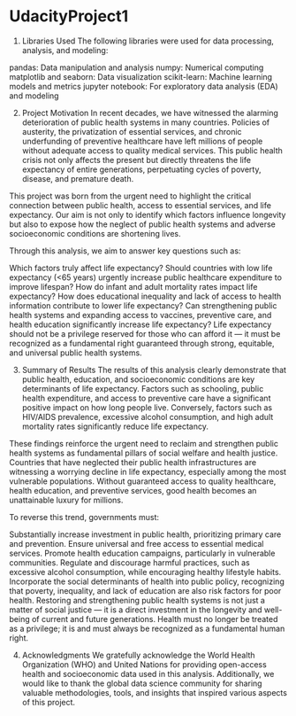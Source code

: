 # UdacityProject1

1. Libraries Used
The following libraries were used for data processing, analysis, and modeling:

pandas: Data manipulation and analysis
numpy: Numerical computing
matplotlib and seaborn: Data visualization
scikit-learn: Machine learning models and metrics
jupyter notebook: For exploratory data analysis (EDA) and modeling

2. Project Motivation
In recent decades, we have witnessed the alarming deterioration of public health systems in many countries. Policies of austerity, the privatization of essential services, and chronic underfunding of preventive healthcare have left millions of people without adequate access to quality medical services. This public health crisis not only affects the present but directly threatens the life expectancy of entire generations, perpetuating cycles of poverty, disease, and premature death.

This project was born from the urgent need to highlight the critical connection between public health, access to essential services, and life expectancy. Our aim is not only to identify which factors influence longevity but also to expose how the neglect of public health systems and adverse socioeconomic conditions are shortening lives.

Through this analysis, we aim to answer key questions such as:

Which factors truly affect life expectancy?
Should countries with low life expectancy (<65 years) urgently increase public healthcare expenditure to improve lifespan?
How do infant and adult mortality rates impact life expectancy?
How does educational inequality and lack of access to health information contribute to lower life expectancy?
Can strengthening public health systems and expanding access to vaccines, preventive care, and health education significantly increase life expectancy?
Life expectancy should not be a privilege reserved for those who can afford it — it must be recognized as a fundamental right guaranteed through strong, equitable, and universal public health systems.

3.  Summary of Results
The results of this analysis clearly demonstrate that public health, education, and socioeconomic conditions are key determinants of life expectancy. Factors such as schooling, public health expenditure, and access to preventive care have a significant positive impact on how long people live. Conversely, factors such as HIV/AIDS prevalence, excessive alcohol consumption, and high adult mortality rates significantly reduce life expectancy.

These findings reinforce the urgent need to reclaim and strengthen public health systems as fundamental pillars of social welfare and health justice. Countries that have neglected their public health infrastructures are witnessing a worrying decline in life expectancy, especially among the most vulnerable populations. Without guaranteed access to quality healthcare, health education, and preventive services, good health becomes an unattainable luxury for millions.

To reverse this trend, governments must:

Substantially increase investment in public health, prioritizing primary care and prevention.
Ensure universal and free access to essential medical services.
Promote health education campaigns, particularly in vulnerable communities.
Regulate and discourage harmful practices, such as excessive alcohol consumption, while encouraging healthy lifestyle habits.
Incorporate the social determinants of health into public policy, recognizing that poverty, inequality, and lack of education are also risk factors for poor health.
Restoring and strengthening public health systems is not just a matter of social justice — it is a direct investment in the longevity and well-being of current and future generations. Health must no longer be treated as a privilege; it is and must always be recognized as a fundamental human right.

4. Acknowledgments
We gratefully acknowledge the World Health Organization (WHO) and United Nations for providing open-access health and socioeconomic data used in this analysis. Additionally, we would like to thank the global data science community for sharing valuable methodologies, tools, and insights that inspired various aspects of this project.

